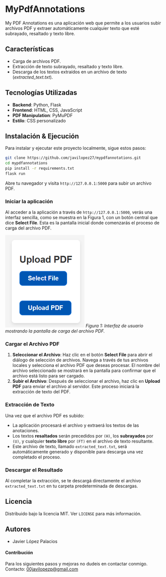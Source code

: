 # MyPdfAnnotations

My PDF Annotations es una aplicación web que permite a los usuarios subir archivos PDF y extraer automáticamente cualquier texto que esté subrayado, resaltado y texto libre.

## Características

- Carga de archivos PDF.
- Extracción de texto subrayado, resaltado y texto libre.
- Descarga de los textos extraídos en un archivo de texto (*extracted_text.txt*).

## Tecnologías Utilizadas

- **Backend**: Python, Flask
- **Frontend**: HTML, CSS, JavaScript
- **PDF Manipulation**: PyMuPDF
- **Estilo**: CSS personalizado

## Instalación & Ejecución

Para instalar y ejecutar este proyecto localmente, sigue estos pasos:

```bash
git clone https://github.com/javilopez27/mypdfannotations.git
cd mypdfannotations
pip install -r requirements.txt
flask run
```

Abre tu navegador y visita `http://127.0.0.1:5000` para subir un archivo PDF.

### Iniciar la aplicación

Al acceder a la aplicación a través de `http://127.0.0.1:5000`, verás una interfaz sencilla, como se muestra en la Figura 1, con un botón central que dice **Select File**. Esta es la pantalla inicial donde comenzarás el proceso de carga del archivo PDF.

![Pantalla de Carga](/assets/Upload%20PDF.png)
*Figura 1: Interfaz de usuario mostrando la pantalla de carga del archivo PDF.*

### Cargar el Archivo PDF

1. **Seleccionar el Archivo**: Haz clic en el botón **Select File** para abrir el diálogo de selección de archivos. Navega a través de tus archivos locales y selecciona el archivo PDF que deseas procesar. El nombre del archivo seleccionado se mostrará en la pantalla para confirmar que el archivo está listo para ser cargado.
2. **Subir el Archivo**: Después de seleccionar el archivo, haz clic en **Upload PDF** para enviar el archivo al servidor. Este proceso iniciará la extracción de texto del PDF.

### Extracción de Texto

Una vez que el archivo PDF es subido:
- La aplicación procesará el archivo y extraerá los textos de las anotaciones.
- Los textos **resaltados** serán precedidos por `(H)`, los **subrayados** por `(U)`, y cualquier **texto libre** por `(FT)` en el archivo de texto resultante.
- Este archivo de texto, llamado `extracted_text.txt`, será automáticamente generado y disponible para descarga una vez completado el proceso.

### Descargar el Resultado

Al completar la extracción, se te descargá directamente el archivo `extracted_text.txt` en tu carpeta predeterminada de descargas.

## Licencia
Distribuido bajo la licencia MIT. Ver `LICENSE` para más información.

## Autores
- Javier López Palacios

#### Contribución

Para los siguientes pasos y mejoras no dudeis en contactar conmigo. Contacto: 00javilopezp@gmail.com
